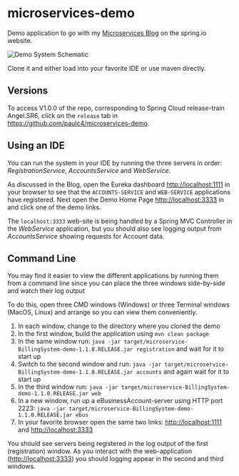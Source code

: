 # microservices-demo

Demo application to go with my [Microservices Blog](https://spring.io/blog/2015/07/14/microservices-with-spring) on the spring.io website.

![Demo System Schematic](https://github.com/paulc4/microservices-demo/blob/master/mini-system.jpg)

Clone it and either load into your favorite IDE or use maven directly.

## Versions

To access V1.0.0 of the repo, corresponding to Spring Cloud release-train Angel.SR6, click on the `release` tab in https://github.com/paulc4/microservices-demo.

## Using an IDE

You can run the system in your IDE by running the three servers in order: _RegistrationService_, _AccountsService_ and _WebService_.

As discussed in the Blog, open the Eureka dashboard [http://localhost:1111](http://localhost:1111) in your browser to see that the `ACCOUNTS-SERVICE` and `WEB-SERVICE` applications have registered.  Next open the Demo Home Page [http://localhost:3333](http://localhost:3333) in and click one of the demo links.

The `localhost:3333` web-site is being handled by a Spring MVC Controller in the _WebService_ application, but you should also see logging output from _AccountsService_ showing requests for Account data.

## Command Line

You may find it easier to view the different applications by running them from a command line since you can place the three windows side-by-side and watch their log output

To do this, open three CMD windows (Windows) or three Terminal windows (MacOS, Linux) and arrange so you can view them conveniently.

 1. In each window, change to the directory where you cloned the demo
 2. In the first window, build the application using `mvn clean package`
 3. In the same window run: `java -jar target/microservice-BillingSystem-demo-1.1.0.RELEASE.jar registration` and wait for it to start up
 4. Switch to the second window and run: `java -jar target/microservice-BillingSystem-demo-1.1.0.RELEASE.jar accounts` and again wait for
 it to start up
 5. In the third window run: `java -jar target/microservice-BillingSystem-demo-1.1.0.RELEASE.jar web`
 6. In a new window, run up a eBusinessAccount-server using HTTP port 2223: `java -jar target/microservice-BillingSystem-demo-1.1.0.RELEASE.jar ebus`
 7. In your favorite browser open the same two links: [http://localhost:1111](http://localhost:1111) and [http://localhost:3333](http://localhost:3333)


You should see servers being registered in the log output of the first (registration) window.
As you interact with the web-application ([http://localhost:3333](http://localhost:3333)) you should logging appear
in the second and third windows.

